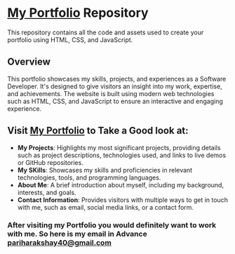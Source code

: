 # [My Portfolio](https://akshayparihar07.github.io/portfolio/) Repository
This repository contains all the code and assets used to create your portfolio using HTML, CSS, and JavaScript.

## Overview

This portfolio showcases my skills, projects, and experiences as a Software Developer. It's designed to give visitors an insight into my work, expertise, and achievements. The website is built using modern web technologies such as HTML, CSS, and JavaScript to ensure an interactive and engaging experience.

## Visit [My Portfolio](https://akshayparihar07.github.io/portfolio/) to Take a Good look at:

- **My Projects**: Highlights my most significant projects, providing details such as project descriptions, technologies used, and links to live demos or GitHub repositories.
- **My SKills**: Showcases my skills and proficiencies in relevant technologies, tools, and programming languages.
- **About Me**: A brief introduction about myself, including my background, interests, and goals.
- **Contact Information**: Provides visitors with multiple ways to get in touch with me, such as email, social media links, or a contact form.

### After visiting my Portfolio you would definitely want to work with me. So here is my email in Advance pariharakshay40@gmail.com
